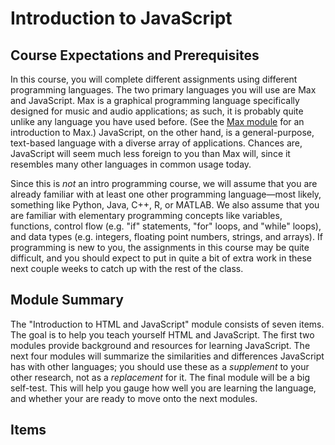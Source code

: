 # Introduction to JavaScript

## Course Expectations and Prerequisites

In this course, you will complete different assignments using different
programming languages.  The two primary languages you will use are Max and
JavaScript.  Max is a graphical programming language specifically designed for
music and audio applications; as such, it is probably quite unlike any language
you have used before.  (See the [Max module](todo) for an introduction to Max.)
JavaScript, on the other hand, is a general-purpose, text-based language with a
diverse array of applications.  Chances are, JavaScript will seem much less
foreign to you than Max will, since it resembles many other languages in common
usage today.

Since this is *not* an intro programming course, we will assume that you are
already familiar with at least one other programming language—most likely,
something like Python, Java, C++, R, or MATLAB.  We also assume that you are
familiar with elementary programming concepts like variables, functions,
control flow (e.g. "if" statements, "for" loops, and "while" loops), and data
types (e.g. integers, floating point numbers, strings, and arrays).  If
programming is new to you, the assignments in this course may be quite
difficult, and you should expect to put in quite a bit of extra work in these
next couple weeks to catch up with the rest of the class.


## Module Summary

The "Introduction to HTML and JavaScript" module consists of seven items.  The
goal is to help you teach yourself HTML and JavaScript.  The first two modules
provide background and resources for learning JavaScript.  The next four
modules will summarize the similarities and differences JavaScript has with
other languages; you should use these as a *supplement* to your other research,
not as a *replacement* for it.  The final module will be a big self-test.  This
will help you gauge how well you are learning the language, and whether your
are ready to move onto the next modules.


## Items


